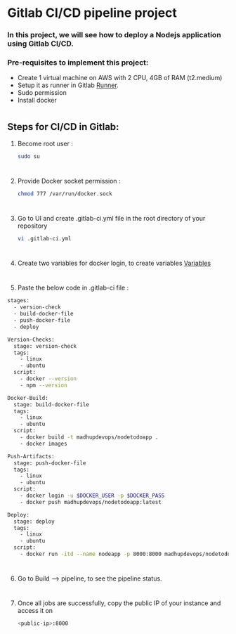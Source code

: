 # Gitlab CI/CD pipeline project

### In this project, we will see how to deploy a Nodejs application using Gitlab CI/CD.

### Pre-requisites to implement this project:
-  Create 1 virtual machine on AWS with 2 CPU, 4GB of RAM (t2.medium)
- Setup it as runner in Gitlab <a href="https://github.com/DevMadhup/GitLab-Zero-to-Hero/blob/main/Day-4/README.md">Runner</a>.
- Sudo permission
- Install docker

#
## Steps for CI/CD in Gitlab:

1) Become root user :
    ```bash
    sudo su
    ```
#
2) Provide Docker socket permission : 
    ```bash
    chmod 777 /var/run/docker.sock
    ```
#
3) Go to UI and create .gitlab-ci.yml file in the root directory of your repository
    ```bash
    vi .gitlab-ci.yml
    ```

#
4) Create two variables for docker login, to create variables <a href="https://github.com/DevMadhup/GitLab-Zero-to-Hero/blob/main/Day-3/README.md">Variables</a>

#
5) Paste the below code in .gitlab-ci file :
```bash
stages:
  - version-check
  - build-docker-file
  - push-docker-file
  - deploy

Version-Checks:
  stage: version-check
  tags:
    - linux
    - ubuntu
  script:
    - docker --version
    - npm --version

Docker-Build:
  stage: build-docker-file
  tags:
    - linux
    - ubuntu
  script:
    - docker build -t madhupdevops/nodetodoapp .
    - docker images

Push-Artifacts:
  stage: push-docker-file
  tags:
    - linux
    - ubuntu
  script:
    - docker login -u $DOCKER_USER -p $DOCKER_PASS
    - docker push madhupdevops/nodetodoapp:latest

Deploy:
  stage: deploy
  tags:
    - linux
    - ubuntu
  script:
    - docker run -itd --name nodeapp -p 8000:8000 madhupdevops/nodetodoapp:latest
```

#
6) Go to Build --> pipeline, to see the pipeline status.

#
7) Once all jobs are successfully, copy the public IP of your instance and access it on 
    ```bash
    <public-ip>:8000
    ```

#
